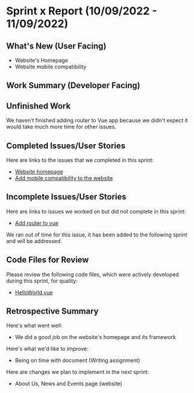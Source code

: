 # Sprint x Report (10/09/2022 - 11/09/2022)

## What's New (User Facing)
 * Website's Homepage
 * Website mobile compatibility

## Work Summary (Developer Facing)


## Unfinished Work
We haven't finished adding router to Vue app because we didn't expect it would take much more time for other issues.


## Completed Issues/User Stories
Here are links to the issues that we completed in this sprint:
 * [Website homepage](https://github.com/WSUCptSCapstone-Fall2022Spring2023/index-fullstackapp/issues/18)
 * [Add mobile compatibility to the website ](https://github.com/WSUCptSCapstone-Fall2022Spring2023/index-fullstackapp/issues/24)

 
 ## Incomplete Issues/User Stories
 Here are links to issues we worked on but did not complete in this sprint:
 * [Add router to vue](https://github.com/WSUCptSCapstone-Fall2022Spring2023/index-fullstackapp/issues/23)

 We ran out of time for this issue, it has been added to the following sprint and will be addressed.
## Code Files for Review
Please review the following code files, which were actively developed during this sprint, for quality:
 * [HelloWorld.vue](https://github.com/WSUCptSCapstone-Fall2022Spring2023/index-fullstackapp/blob/main/front-end/index-vue/src/components/HelloWorld.vue) 
 
## Retrospective Summary
Here's what went well:
  * We did a good job on the website's homepage and its framework
 
Here's what we'd like to improve:
   * Being on time with document (Writing assignment)
  
Here are changes we plan to implement in the next sprint:
   * About Us, News and Events page (website)